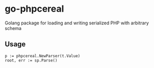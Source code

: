 # go-phpcereal
Golang package for loading and writing serialized PHP with arbitrary schema


## Usage

```
p := phpcereal.NewParser(t.Value)
root, err := sp.Parse()
```